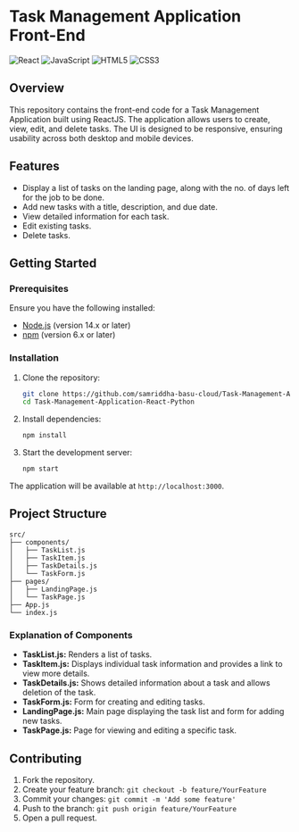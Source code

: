 # Task Management Application Front-End

![React](https://img.shields.io/badge/React-18.2.0-61DAFB?logo=React&logoColor=white)
![JavaScript](https://img.shields.io/badge/JavaScript-ES6-F7DF1E?logo=JavaScript&logoColor=black)
![HTML5](https://img.shields.io/badge/HTML5-%23E34F26.svg?&logo=html5&logoColor=white)
![CSS3](https://img.shields.io/badge/CSS3-%231572B6.svg?&logo=css3&logoColor=white)

## Overview

This repository contains the front-end code for a Task Management Application built using ReactJS. The application allows users to create, view, edit, and delete tasks. The UI is designed to be responsive, ensuring usability across both desktop and mobile devices.

## Features

- Display a list of tasks on the landing page, along with the no. of days left for the job to be done.
- Add new tasks with a title, description, and due date.
- View detailed information for each task.
- Edit existing tasks.
- Delete tasks.

## Getting Started

### Prerequisites

Ensure you have the following installed:

- [Node.js](https://nodejs.org/) (version 14.x or later)
- [npm](https://www.npmjs.com/) (version 6.x or later)

### Installation

1. Clone the repository:
    ```sh
    git clone https://github.com/samriddha-basu-cloud/Task-Management-Application-React-Python.git
    cd Task-Management-Application-React-Python
    ```

2. Install dependencies:
    ```sh
    npm install
    ```

3. Start the development server:
    ```sh
    npm start
    ```

The application will be available at `http://localhost:3000`.

## Project Structure
```
src/
├── components/
│   ├── TaskList.js
│   ├── TaskItem.js
│   ├── TaskDetails.js
│   └── TaskForm.js
├── pages/
│   ├── LandingPage.js
│   └── TaskPage.js
├── App.js
└── index.js
```


### Explanation of Components

- **TaskList.js:** Renders a list of tasks.
- **TaskItem.js:** Displays individual task information and provides a link to view more details.
- **TaskDetails.js:** Shows detailed information about a task and allows deletion of the task.
- **TaskForm.js:** Form for creating and editing tasks.
- **LandingPage.js:** Main page displaying the task list and form for adding new tasks.
- **TaskPage.js:** Page for viewing and editing a specific task.

## Contributing

1. Fork the repository.
2. Create your feature branch: `git checkout -b feature/YourFeature`
3. Commit your changes: `git commit -m 'Add some feature'`
4. Push to the branch: `git push origin feature/YourFeature`
5. Open a pull request.

